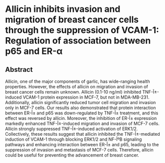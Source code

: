 # Allicin inhibits invasion and migration of breast cancer cells through the suppression of VCAM-1: Regulation of association between p65 and ER-α

## Abstract

Allicin, one of the major components of garlic, has wide-ranging health properties. However, the effects of allicin on migration and invasion of breast cancer cells remain unknown. Allicin (0.1-10 ng/ml) inhibited TNF-Î±-induced VCAM-1 protein expression in MCF-7, but not in MDA-MB-231. Additionally, allicin significantly reduced tumor cell migration and invasion only in MCF-7 cells. Our results also demonstrated that protein interaction between ER-Î± and p65 was down-regulated by TNF-Î± treatment, and this effect was reversed by allicin. Moreover, the inhibition of ER-Î± expression markedly enhanced TNF-Î±-induced migration and invasion of MCF-7 cells. Allicin strongly suppressed TNF-Î±-induced activation of ERK1/2. Collectively, these results suggest that allicin inhibited the TNF-Î±-mediated induction of VCAM-1 through blocking ERK1/2 and NF-ÎºB signaling pathways and enhancing interaction between ER-Î± and p65, leading to the suppression of invasion and metastasis of MCF-7 cells. Therefore, allicin could be useful for preventing the advancement of breast cancer.